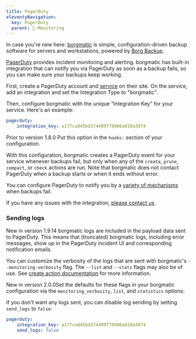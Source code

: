 ```yaml
---
title: PagerDuty
eleventyNavigation:
  key: PagerDuty
  parent: 🚨 Monitoring
---
```

In case you're new here: [borgmatic](https://torsion.org/borgmatic/) is
simple, configuration-driven backup software for servers and workstations,
powered by [Borg Backup](https://www.borgbackup.org/).

[PagerDuty](https://www.pagerduty.com/) provides incident monitoring and
alerting. borgmatic has built-in integration that can notify you via PagerDuty
as soon as a backup fails, so you can make sure your backups keep working.

First, create a PagerDuty account and <a
href="https://support.pagerduty.com/docs/services-and-integrations">service</a>
on their site. On the service, add an integration and set the Integration Type
to "borgmatic".

Then, configure borgmatic with the unique "Integration Key" for your service.
Here's an example:


```yaml
pagerduty:
    integration_key: a177cad45bd374409f78906a810a3074
```

<span class="minilink minilink-addedin">Prior to version 1.8.0</span> Put
this option in the `hooks:` section of your configuration.

With this configuration, borgmatic creates a PagerDuty event for your service
whenever backups fail, but only when any of the `create`, `prune`, `compact`,
or `check` actions are run. Note that borgmatic does not contact PagerDuty
when a backup starts or when it ends without error.

You can configure PagerDuty to notify you by a [variety of
mechanisms](https://support.pagerduty.com/docs/notifications) when backups
fail.

If you have any issues with the integration, [please contact
us](https://torsion.org/borgmatic/#support-and-contributing).


### Sending logs

<span class="minilink minilink-addedin">New in version 1.9.14</span> borgmatic
logs are included in the payload data sent to PagerDuty. This means that
(truncated) borgmatic logs, including error messages, show up in the PagerDuty
incident UI and corresponding notification emails.

You can customize the verbosity of the logs that are sent with borgmatic's
`--monitoring-verbosity` flag. The `--list` and `--stats` flags may also be of
use. See [create action
documentation](https://torsion.org/borgmatic/reference/command-line/actions/create/)
for more information.

<span class="minilink minilink-addedin">New in version 2.0.0</span>Set the
defaults for these flags in your borgmatic configuration via the
`monitoring_verbosity`, `list`, and `statistics` options.

If you don't want any logs sent, you can disable log sending by setting
`send_logs` to `false`:

```yaml
pagerduty:
    integration_key: a177cad45bd374409f78906a810a3074
    send_logs: false
```
